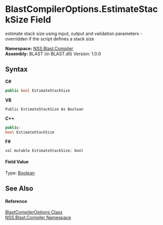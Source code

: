 # BlastCompilerOptions.EstimateStackSize Field
 

estimate stack size using input, output and validation parameters - overridden if the script defines a stack size

**Namespace:**&nbsp;<a href="26a25caa-f50b-92ad-f15c-dbb9db1493ae">NSS.Blast.Compiler</a><br />**Assembly:**&nbsp;BLAST (in BLAST.dll) Version: 1.0.0

## Syntax

**C#**<br />
``` C#
public bool EstimateStackSize
```

**VB**<br />
``` VB
Public EstimateStackSize As Boolean
```

**C++**<br />
``` C++
public:
bool EstimateStackSize
```

**F#**<br />
``` F#
val mutable EstimateStackSize: bool
```


#### Field Value
Type: <a href="https://docs.microsoft.com/dotnet/api/system.boolean" target="_blank" rel="noopener noreferrer">Boolean</a>

## See Also


#### Reference
<a href="acd2f6cc-9dc8-39b3-7ff6-2a1a35ecce47">BlastCompilerOptions Class</a><br /><a href="26a25caa-f50b-92ad-f15c-dbb9db1493ae">NSS.Blast.Compiler Namespace</a><br />
